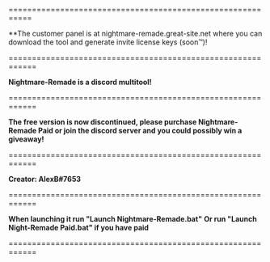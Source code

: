 ===========================================================

**The customer panel is at nightmare-remade.great-site.net
where you can download the tool and generate invite license
keys (soon™)!

============================================================

**Nightmare-Remade is a discord multitool!**

============================================================

**The free version is now discontinued, please purchase Nightmare-Remade Paid or join the discord server and you could possibly win a giveaway!**

============================================================

**Creator: AlexB#7653**

============================================================

**When launching it run "Launch Nightmare-Remade.bat"**
**Or run "Launch Night-Remade Paid.bat" if you have paid**

============================================================

